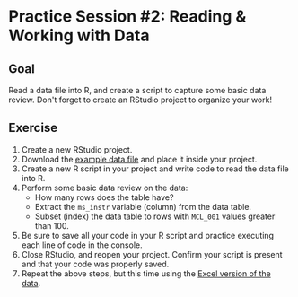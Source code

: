 # Practice Session #2: Reading & Working with Data

## Goal

Read a data file into R, and create a script to capture some basic data review.  Don't forget to create an RStudio project to organize your work!

## Exercise

1. Create a new RStudio project.
2. Download the [example data file](https://raw.githubusercontent.com/ZenBrayn/asms-2021-r-shortcourse/main/exercises/tidy_data_dplyr/data/example_data.csv) and place it inside your project.
3. Create a new R script in your project and write code to read the data file into R.
4. Perform some basic data review on the data:
   * How many rows does the table have?
   * Extract the `ms_instr` variable (column) from the data table.
   * Subset (index) the data table to rows with `MCL_001` values greater than 100.
5. Be sure to save all your code in your R script and practice executing each line of code in the console.
6. Close RStudio, and reopen your project.  Confirm your script is present and that your code was properly saved.
7. Repeat the above steps, but this time using the [Excel version of the data](https://raw.githubusercontent.com/ZenBrayn/asms-2021-r-shortcourse/main/exercises/tidy_data_dplyr/data/example_data.xlsx).
